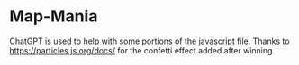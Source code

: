 # Map-Mania
ChatGPT is used to help with some portions of the javascript file.
Thanks to https://particles.js.org/docs/ for the confetti effect added after winning.